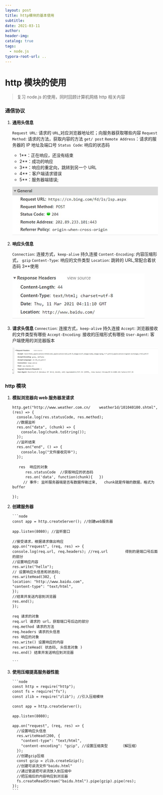 ```yaml
---
layout: post
title: http模块的基本使用
subtitle:
date: 2021-03-11
author:
header-img:
catalog: true
tags:
  - node.js
typora-root-url: ..
---
```


# http 模块的使用

> 复习 node.js 的使用，同时回顾计算机网络 http 相关内容

### 通信协议

1. **通用头信息**

   `Request URL`: 请求的 `URL`,对应浏览器地址栏；向服务器获取哪些内容
   `Request Method`: 请求的方法，获取内容的方法 `get/ post`
   `Remote Address`：请求的服务器的 IP 地址及端口号
   `Status Code`: 响应的状态码

   - 1\*\*：正在响应，还没有结束
   - 2\*\*：成功的响应
   - 3\*\*：响应的重定向，跳转到另一个 URL
   - 4\*\*：客户端请求错误
   - 5\*\*：服务器端错误;

   ![通用头](../img/http/Snipaste_2021-03-11_11-56-05.jpg)
   <br/>

2. **响应头信息**

   `Connection`: 连接方式，`keep-alive` 持久连接
   `Content-Encoding`: 内容压缩形式， `gzip`
   `Content-Type`: 响应的文件类型
   `Location`: 跳转的 URL,常配合着状态码 3\*\*使用

   ![响应头](img/http/03.jpg)
   <br/>

3. **请求头信息**
   `Connection`: 连接方式，`keep-alive` 持久连接
   `Accept`: 浏览器接收的文件类型有哪些
   `Accept-Encoding`: 接收的压缩形式有哪些
   `User-Agent`: 客户端使用的浏览器版本

   ![请求头](../img/http/04.jpg)
   <br/>

### http 模块

1.  **模拟浏览器向 web 服务器发请求**

    ```node
    http.get("http://www.weather.com.cn/    weather1d/101040100.shtml", (res) => {
      console.log(res.statusCode, res.method);
      //数据监听
      res.on("data", (chunk) => {
        console.log(chunk.toString());
      });
      //监听结束
      res.on("end", () => {
        console.log("文件接收完毕");
      });

       res  响应的对象
          res.statusCode  //获取响应的状态码
          res.on('data', function(chunk){   })
         // 事件: 监听服务器端是否有数据传输过来,   chunk就是传输的数据，格式为buffer

    });
    ```

2.  **创建服务器**

        ```node
        const app = http.createServer(); //创建web服务器

        app.listen(8080); //监听窗口

        //接受请求，根据请求做出响应
        app.on("request", (req, res) => {
        console.log(req.url, req.headers); //req.url        得到的是端口号后面的部分
        //设置响应内容
        res.write("hello");
        // 设置响应头信息和状态码;
        res.writeHead(302, {
        location: "http://www.baidu.com",
        "content-type": "text/html",
        });
        //结束并发送内容到浏览器
        res.end();
        });

        req 请求的对象
        req.url 请求的 url，获取端口号后边的部分
        req.method 请求的方法
        req.headers 请求的头信息
        res 响应的对象
        res.write() 设置响应的内容
        res.writeHead( 状态码, 头信息对象 )
        res.end() 结束并发送响应到浏览器

        ```

3.  **使用压缩提高服务器性能**

        ```node
        const http = require("http");
        const fs = require("fs");
        const zlib = require("zlib"); //引入压缩模块

        const app = http.createServer();

        app.listen(8080);

        app.on("request", (req, res) => {
          //设置响应头信息
          res.writeHead(200, {
            "content-type": "text/html",
            "content-encoding": "gzip", //设置压缩类型      （解压缩）
          });
          //创建gzip压缩
          const gzip = zlib.createGzip();
          //创建可读流文件"baidu.html"
          //通过管道把可读流放入到压缩中
          //把压缩后的内容响应到浏览器
          fs.createReadStream("baidu.html").pipe(gzip).pipe(res);
        });
        ```
